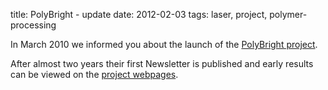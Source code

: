 title: PolyBright - update
date: 2012-02-03
tags: laser, project, polymer-processing

In March 2010 we informed you about the launch of the [PolyBright project](/4m-association/content/Extending-process-limits-laser-polymer-welding).  
  
After almost two years their first Newsletter is published and early results can be viewed on the [project webpages](http://www.polybright.eu/145749.html). 